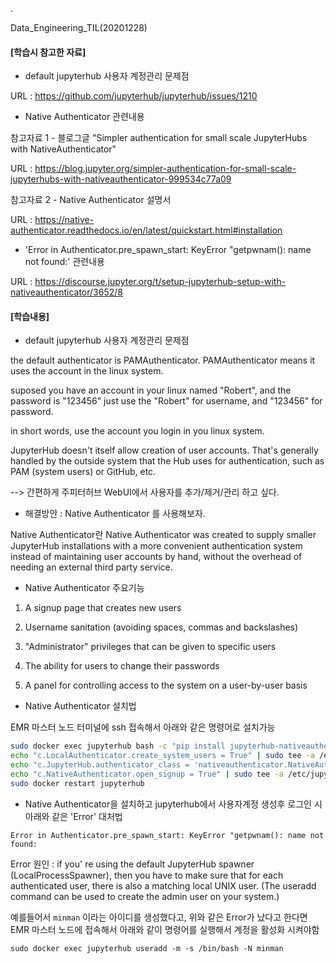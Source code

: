 .

Data_Engineering_TIL(20201228)

#### [학습시 참고한 자료]

- default jupyterhub 사용자 계정관리 문제점

URL : https://github.com/jupyterhub/jupyterhub/issues/1210

- Native Authenticator 관련내용

참고자료 1 - 블로그글 "Simpler authentication for small scale JupyterHubs with NativeAuthenticator"

URL : https://blog.jupyter.org/simpler-authentication-for-small-scale-jupyterhubs-with-nativeauthenticator-999534c77a09

참고자료 2 - Native Authenticator 설명서

URL : https://native-authenticator.readthedocs.io/en/latest/quickstart.html#installation

- 'Error in Authenticator.pre_spawn_start: KeyError "getpwnam(): name not found:' 관련내용

URL : https://discourse.jupyter.org/t/setup-jupyterhub-setup-with-nativeauthenticator/3652/8

#### [학습내용]

- default jupyterhub 사용자 계정관리 문제점

the default authenticator is PAMAuthenticator. 
PAMAuthenticator means it uses the account in the linux system.

suposed you have an account in your linux named "Robert", and the password is "123456"
just use the "Robert" for username, and "123456" for password.

in short words, use the account you login in you linux system.

JupyterHub doesn't itself allow creation of user accounts. That's generally handled by the outside system that the Hub uses for authentication, such as PAM (system users) or GitHub, etc.

--> 간편하게 주피터허브 WebUI에서 사용자를 추가/제거/관리 하고 싶다.

- 해결방안 : Native Authenticator 를 사용해보자.

Native Authenticator란 Native Authenticator was created to supply smaller JupyterHub installations with a more convenient authentication system instead of maintaining user accounts by hand, without the overhead of needing an external third party service.

- Native Authenticator 주요기능

1) A signup page that creates new users

2) Username sanitation (avoiding spaces, commas and backslashes)

3) "Administrator" privileges that can be given to specific users

4) The ability for users to change their passwords

5) A panel for controlling access to the system on a user-by-user basis

- Native Authenticator 설치법

EMR 마스터 노드 터미널에 ssh 접속해서 아래와 같은 명령어로 설치가능 


```bash
sudo docker exec jupyterhub bash -c "pip install jupyterhub-nativeauthenticator"
echo "c.LocalAuthenticator.create_system_users = True" | sudo tee -a /etc/jupyter/conf/jupyterhub_config.py
echo "c.JupyterHub.authenticator_class = 'nativeauthenticator.NativeAuthenticator'" | sudo tee -a /etc/jupyter/conf/jupyterhub_config.py
echo "c.NativeAuthenticator.open_signup = True" | sudo tee -a /etc/jupyter/conf/jupyterhub_config.py
sudo docker restart jupyterhub
```

- Native Authenticator을 설치하고 jupyterhub에서 사용자계정 생성후 로그인 시 아래와 같은 'Error' 대처법

`Error in Authenticator.pre_spawn_start: KeyError "getpwnam(): name not found:`

Error 원인 : if you' re using the default JupyterHub spawner (LocalProcessSpawner), then you have to make sure that for each authenticated user, there is also a matching local UNIX user. (The useradd command can be used to create the admin user on your system.)

예를들어서 `minman` 이라는 아이디를 생성했다고, 위와 같은 Error가 났다고 한다면 EMR 마스터 노드에 접속해서 아래와 같이 명령어를 실행해서 계정을 활성화 시켜야함

`sudo docker exec jupyterhub useradd -m -s /bin/bash -N minman`
